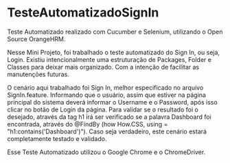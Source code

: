 # TesteAutomatizadoSignIn

Teste Automatizado realizado com Cucumber e Selenium, utilizando o Open Source OrangeHRM.


Nesse Mini Projeto, foi trabalhado o teste automatizado do Sign In, ou seja, Login. Existiu intencionalmente uma estruturação de Packages, Folder e Classes para deixar mais organizado. Com a intenção de facilitar as manutenções futuras.

O cenário aqui trabalhado foi Sign In, melhor especificado no arquivo SignIn.feature. Informando que o usuário, assim que estiver na página principal do sistema deverá informar o Username e o Password, após isso clicar no botão de Login da página. Para validar se o resultado foi o desejado, através da tag h1 irá ser verificado se a palavra Dashboard foi encontrada, através do @FindBy (how How.CSS, using = "h1:contains('Dashboard')"). Caso seja verdadeiro, este cenário estará completamente testado e validado.


Esse Teste Automatizado utilizou o Google Chrome e o ChromeDriver.
